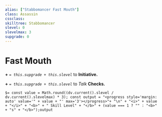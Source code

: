 ```yaml
---
alias: ["Stabbomancer Fast Mouth"]
class: Assassin
cssclass: 
skilltree: Stabbomancer
slevel: 0
slevelmax: 3
supgrade: 0
---
```

# Fast Mouth

__+__ *`= this.supgrade + this.slevel`* to __Initiative.__

__+__ *`= this.supgrade + this.slevel`* to *Talk* __Checks.__

`$= const value = Math.round((dv.current().slevel / dv.current().slevelmax) * 3); const output = "<progress style='margin: auto' value='" + value + "' max='3'></progress>"+ "\n" + "<i>" + value + "</i>" + "<b>" + " Skill Level" + "</b>" + (value === 1 ? "" : "<b>" + "s" + "</b>");output`
